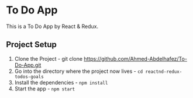 # To Do App

This is a To Do App by React & Redux.

## Project Setup

1. Clone the Project - git clone https://github.com/Ahmed-Abdelhafez/To-Do-App.git
2. Go into the directory where the project now lives - `cd reactnd-redux-todos-goals`
3. Install the dependencies - `npm install`
4. Start the app - `npm start`

